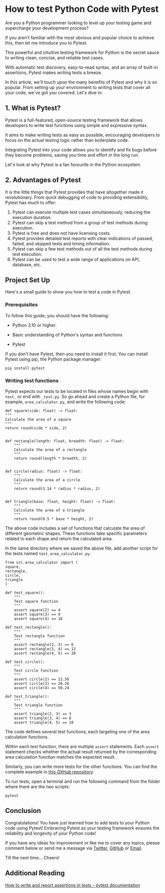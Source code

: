 
# How to test Python Code with Pytest

Are you a Python programmer looking to level up your testing game and supercharge your development process? 

If you aren't familiar with the most obvious and popular choice to achieve this, then let me introduce you to Pytest. 

This powerful and intuitive testing framework for Python is the secret sauce to writing clean, concise, and reliable test cases. 

With automatic test discovery, easy-to-read syntax, and an array of built-in assertions, Pytest makes writing tests a breeze.

In this article, we'll touch upon the many benefits of Pytest and why it is so popular. From setting up your environment to writing tests that cover all your code, we've got you covered. Let's dive in:


## 1. What is Pytest?

Pytest is a full-featured, open-source testing framework that allows developers to write test functions using simple and expressive syntax. 

It aims to make writing tests as easy as possible, encouraging developers to focus on the actual testing logic rather than boilerplate code. 

Integrating Pytest into your code allows you to identify and fix bugs before they become problems, saving you time and effort in the long run.

Let's look at why Pytest is a fan favourite in the Python ecosystem.

## 2. Advantages of Pytest
It is the little things that Pytest provides that have altogether made it revolutionary. From quick debugging of code to providing extensibility, Pytest has much to offer:

 1. Pytest can execute multiple test cases simultaneously,
    reducing the execution duration.
 2. Pytest can skip a test method from a group of test methods during execution.
 3. Pytest is free and does not have licensing costs.
 4. Pytest provides detailed test reports with clear indications of
    passed, failed, and skipped tests and timing information.
 5. Pytest can skip a few test methods out of all the test
    methods during test execution.
 6. Pytest can be used to test a wide range of applications on API,
    database, etc.

##  Project Set Up
Here's a small guide to show you how to test a code in Pytest.

### Prerequisites
To follow this guide, you should have the following:

-   Python 3.10 or higher.
    
-   Basic understanding of Python's syntax and functions

- Pytest

If you don't have Pytest, then you need to install it first. You can install Pytest using pip, the Python package manager:

    pip install pytest

### Writing test functions
Pytest expects our tests to be located in files whose names begin with `test_` or end with `_test.py`. So go ahead and create a Python file, for example, `area_calculator.py`, and write the following code:

    def square(side: float) -> float:
    """
    Calculate the area of a square
    """
    return round(side * side, 2)
    

    def rectangle(length: float, breadth: float) -> float:
        """
        Calculate the area of a rectangle
        """
        return round(length * breadth, 2)
        

    def circle(radius: float) -> float:
        """
        Calculate the area of a circle
        """
        return round(3.14 * radius * radius, 2)
    
    
    def triangle(base: float, height: float) -> float:
        """
        Calculate the area of a triangle
        """
        return round(0.5 * base * height, 2)

The above code includes a set of functions that calculate the area of different geometric shapes. These functions take specific parameters related to each shape and return the calculated area.

In the same directory where we saved the above file, add another script for the tests named `test_area_calculator.py`.

    from src.area_calculator import (
    square, 
    rectangle, 
    circle, 
    triangle
    )
    
    def test_square():
        """
        Test square function
        """
        assert square(2) == 4
        assert square(3) == 9
        assert square(4) == 16
    
    def test_rectangle():
        """
        Test rectangle function
        """
        assert rectangle(2, 3) == 6
        assert rectangle(3, 4) == 12
        assert rectangle(4, 5) == 20
    
    def test_circle():
        """
        Test circle function
        """
        assert circle(2) == 12.56
        assert circle(3) == 28.26
        assert circle(4) == 50.24
    
    def test_triangle():
        """
        Test triangle function
        """
        assert triangle(2, 3) == 3
        assert triangle(3, 4) == 6
        assert triangle(4, 5) == 10


The code defines several test functions, each targeting one of the area calculation functions. 

Within each test function, there are multiple `assert` statements. Each `assert` statement checks whether the actual result returned by the corresponding area calculation function matches the expected result.

Similarly, you can write more tests for the other functions. You can find the complete example in  [this GitHub repository](https://github.com/ericsalesdeandrade/pytest-technical-task/blob/master/src/area_calculator.py).

To run tests, open a terminal and run the following command from the folder where there are the two scripts:

    pytest

## Conclusion
Congratulations! You have just learned how to add tests to your Python code using Pytest! Embracing Pytest as your testing framework ensures the reliability and longevity of your Python code! 

If you have any ideas for improvement or like me to cover any topics, please comment below or send me a message via  [Twitter](https://twitter.com/ericsda),  [GitHub](https://github.com/ericsalesdeandrade)  or  [Email](mailto:sdaeric19@gmail.com).

Till the next time… Cheers!

## Additional Reading

[How to write and report assertions in tests - pytest documentation](https://docs.pytest.org/en/7.1.x/how-to/assert.html%20%22https://docs.pytest.org/en/7.1.x/how-to/assert.html)